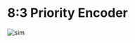 # 8:3 Priority Encoder

![sim](https://github.com/user-attachments/assets/24bddde3-360c-49d5-a3ec-4549c4c65e32)
